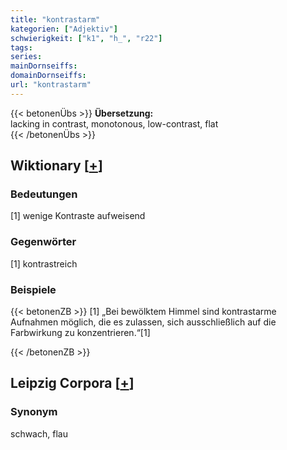 ```yaml
---
title: "kontrastarm"
kategorien: ["Adjektiv"]
schwierigkeit: ["k1", "h_", "r22"]
tags:
series:
mainDornseiffs:
domainDornseiffs:
url: "kontrastarm"
---
```


{{< betonenÜbs >}}
**Übersetzung:**  
lacking in contrast, monotonous, low-contrast, flat  
{{< /betonenÜbs >}}

## Wiktionary [[+](https://de.wiktionary.org/wiki/kontrastarm)]

### Bedeutungen
[1] wenige Kontraste aufweisend  

### Gegenwörter
[1] kontrastreich  

### Beispiele
{{< betonenZB >}}
[1] „Bei bewölktem Himmel sind kontrastarme Aufnahmen möglich, die es zulassen, sich ausschließlich auf die Farbwirkung zu konzentrieren.“[1]  

{{< /betonenZB >}}

## Leipzig Corpora [[+](https://corpora.uni-leipzig.de/en/res?word=kontrastarm&corpusId=deu_newscrawl-public_2018)]


### Synonym
schwach, flau

